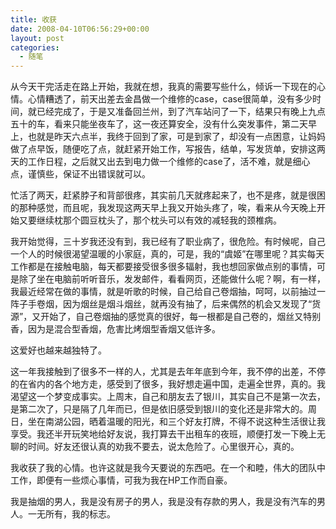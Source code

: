 ```yaml
---
title: 收获
date: 2008-04-10T06:56:29+00:00
layout: post
categories:
  - 随笔
---
```


从今天干完活走在路上开始，我就在想，我真的需要写些什么，倾诉一下现在的心情。心情糟透了，前天出差去金昌做一个维修的case，case很简单，没有多少时间，就已经完成了，于是又准备回兰州，到了汽车站问了一下，结果只有晚上九点五十的车，看来只能坐夜车了，这一夜还算安全，没有什么突发事件，第二天早上，也就是昨天六点半，我终于回到了家，可是到家了，却没有一点困意，让妈妈做了点早饭，随便吃了点，就赶紧开始工作，写报告，结单，写发货单，安排这两天的工作日程，之后就又出去到电力做一个维修的case了，活不难，就是细心点，谨慎些，保证不出错误就可以。

忙活了两天，赶紧脖子和背部很疼，其实前几天就疼起来了，也不是疼，就是很困的那种感觉，而且呢，我发现这两天早上我又开始头疼了，唉，看来从今天晚上开始又要继续枕那个圆豆枕头了，那个枕头可以有效的减轻我的颈椎病。

我开始觉得，三十岁我还没有到，我已经有了职业病了，很危险。有时候呢，自己一个人的时候很渴望温暖的小家庭，真的，可是，我的“虞姬”在哪里呢？其实每天工作都是在接触电脑，每天都要接受很多很多辐射，我也想回家做点别的事情，可是除了坐在电脑前听听音乐，发发邮件，看看网页，还能做什么呢？啊，有一样，我最近经常在做的事情，就是听歌的时候，自己给自己卷烟抽，呵呵，以前抽过一阵子手卷烟，因为烟丝是烟斗烟丝，就再没有抽了，后来偶然的机会又发现了“货源”，又开始了，自己卷烟抽的感觉真的很好，每一根都是自己卷的，烟丝又特别香，因为是混合型香烟，危害比烤烟型香烟又低许多。
<!--more-->
这爱好也越来越独特了。

这一年我接触到了很多不一样的人，尤其是去年年底到今年，我不停的出差，不停的在省内的各个地方走，感受到了很多，我好想走遍中国，走遍全世界，真的。我渴望这一个梦变成事实。上周末，自己和朋友去了银川，其实自己不是第一次去，是第二次了，只是隔了几年而已，但是依旧感受到银川的变化还是非常大的。周日，坐在南湖公园，晒着温暖的阳光，和三个好友打牌，不得不说这种生活很让我享受。我还半开玩笑地给好友说，我打算去干出租车的夜班，顺便打发一下晚上无聊的时间。好友还很认真的劝我不要去，说太危险了。心里很开心，真的。

我收获了我的心情。也许这就是我今天要说的东西吧。在一个和睦，伟大的团队中工作，即便有一些烦心事情，可我为我在HP工作而自豪。

我是抽烟的男人，我是没有房子的男人，我是没有存款的男人，我是没有汽车的男人。一无所有，我的标志。